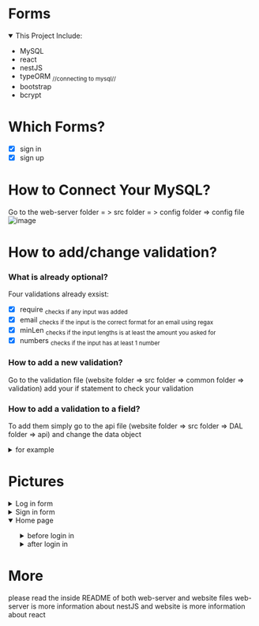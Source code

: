 # Forms
<details open>
    <summary>This Project Include:</summary>
    <ul>
        <li> MySQL</li>
        <li> react</li>
        <li> nestJS</li>
        <li> typeORM <sub>//connecting to mysql//</sub></li>
        <li> bootstrap</li>
        <li> bcrypt</li>
    </ul>
</details>


# Which Forms?
- [x] sign in 
- [x] sign up

# How to Connect Your MySQL?
Go to the web-server folder = > src folder = > config folder => config file
![image](https://user-images.githubusercontent.com/108211669/198382456-b2e9e295-8405-45ff-b58d-12a1ca83bdf1.png)

# How to add/change validation?
### What is already optional?
Four validations already exsist: 
- [x] require <sub>checks if any input was added</sub>
- [x] email <sub>checks if the input is the correct format for an email using regax</sub>
- [x] minLen <sub>checks if the input lengths is at least the amount you asked for</sub>
- [x] numbers <sub>checks if the input has at least 1 number</sub>
### How to add a new validation?
Go to the validation file (website folder => src folder => common folder => validation) add your if statement to check your validation
### How to add a validation to a field?
To add them simply go to the api file (website folder => src folder => DAL folder => api) and change the data object 
<details>
    <summary>for example</summary>
    <ul>
        <img src='https://user-images.githubusercontent.com/108211669/198567878-b28285b9-0842-4bb5-b07c-375342a7d0a2.png'/>
    </ul>
</details>

# Pictures
<details>
    <summary>Log in form</summary>
    <ul>
        <li><img src='https://user-images.githubusercontent.com/108211669/201931396-66583297-984e-4b0e-a3e9-3d987eff82dc.png'/> </li>
    </ul>
</details>
<details>
    <summary>Sign in form</summary>
    <ul>
        <li><img src='https://user-images.githubusercontent.com/108211669/201932187-65842bd9-0bc6-42b1-a1aa-e4c86381978a.png'/></li>
    </ul>
</details>
<details open>
    <summary>Home page</summary>
    <ul>
      <details>
         <summary>before login in</summary>
         <ul>
            <li><img src='https://user-images.githubusercontent.com/108211669/201932483-b0052ff0-d8e1-407b-81ca-2d586eb22fd7.png'/>
            <p>a click on the light blue text would take the user back to the log in form</p></li>
         </ul>
      </details>
      <details>
         <summary>after login in</summary>
         <ul>
            <li><img src='https://user-images.githubusercontent.com/108211669/201935182-a9f2e4e1-d94f-422d-9ddb-fce19cad6421.png'/>
            <p>after pressing enter in the login form the user would be transfered to the home page and the user first name would be used</p></li>
         </ul>
      </details>
    </ul>
</details>

# More
please read the inside README of both web-server and website files
web-server is more information about nestJS
and website is more information about react
